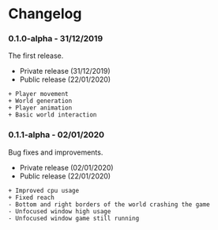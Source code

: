 # Changelog

### 0.1.0-alpha - 31/12/2019
The first release.

- Private release (31/12/2019)
- Public release (22/01/2020)
```
+ Player movement
+ World generation
+ Player animation
+ Basic world interaction
```

### 0.1.1-alpha - 02/01/2020
Bug fixes and improvements.

- Private release (02/01/2020)
- Public release (22/01/2020)
```
+ Improved cpu usage
+ Fixed reach
- Bottom and right borders of the world crashing the game
- Unfocused window high usage
- Unfocused window game still running
```
